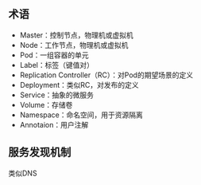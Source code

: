 ## 术语

- Master：控制节点，物理机或虚拟机
- Node：工作节点，物理机或虚拟机
- Pod：一组容器的单元
- Label：标签（键值对）
- Replication Controller（RC）：对Pod的期望场景的定义
- Deployment：类似RC，对发布的定义
- Service：抽象的微服务
- Volume：存储卷
- Namespace：命名空间，用于资源隔离
- Annotaion：用户注解

## 服务发现机制

类似DNS